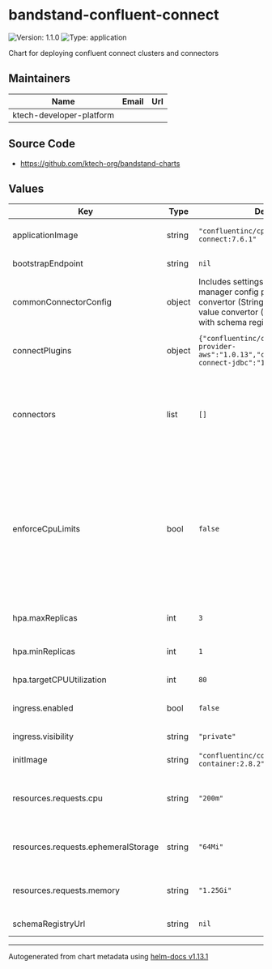 # bandstand-confluent-connect

![Version: 1.1.0](https://img.shields.io/badge/Version-1.1.0-informational?style=flat-square) ![Type: application](https://img.shields.io/badge/Type-application-informational?style=flat-square)

Chart for deploying confluent connect clusters and connectors

## Maintainers

| Name | Email | Url |
| ---- | ------ | --- |
| ktech-developer-platform |  |  |

## Source Code

* <https://github.com/ktech-org/bandstand-charts>

## Values

| Key | Type | Default | Description |
|-----|------|---------|-------------|
| applicationImage | string | `"confluentinc/cp-server-connect:7.6.1"` | Docker image to use for the main connect application |
| bootstrapEndpoint | string | `nil` | The URL of the Kafka bootstrap server |
| commonConnectorConfig | object | Includes settings for the secrets manager config provider, a key convertor (StringConvertor) and value convertor (AvroConvertor) with schema registry authentication. | Connector configuration values applied to all connectors. Can be overridden on a per-connector basis |
| connectPlugins | object | `{"confluentinc/csid-secrets-provider-aws":"1.0.13","confluentinc/kafka-connect-jdbc":"10.2.5"}` | Connect plugins to install in the connect cluster from confluent hub |
| connectors | list | `[]` | List of connectors to deploy. Each connector needs a name and class and optionally a config map and taskMax (maximum number of worker tasks, defaults to 1) |
| enforceCpuLimits | bool | `false` | By default CPU will burst to use spare capacity on the node. Setting this flag will add a cpu limit with the same value as `resources.requests.cpu`. It is recommended to set this flag in performance testing environments to ensure recorded performance isn't based on unallocated capacity |
| hpa.maxReplicas | int | `3` | Maximum number of connect cluster workers to run |
| hpa.minReplicas | int | `1` | Minimum number of connect cluster workers to run |
| hpa.targetCPUUtilization | int | `80` | CPU Utilization that will trigger a scale up |
| ingress.enabled | bool | `false` | Enable or disable the ingress for the connect cluster |
| ingress.visibility | string | `"private"` | The visibility of the ingress |
| initImage | string | `"confluentinc/confluent-init-container:2.8.2"` | Docker image to use for the init container |
| resources.requests.cpu | string | `"200m"` | [Requests](https://kubernetes.io/docs/concepts/configuration/manage-resources-containers/#requests-and-limits) for container CPU resources measured in cpu units, one core is 1000m, see [here](https://kubernetes.io/docs/concepts/configuration/manage-resources-containers/#meaning-of-cpu) |
| resources.requests.ephemeralStorage | string | `"64Mi"` | Container ephemeral storage [Requests and Limit](https://kubernetes.io/docs/concepts/configuration/manage-resources-containers/#requests-and-limits) see [here](https://kubernetes.io/docs/concepts/configuration/manage-resources-containers/#local-ephemeral-storage) (both set to the same value) |
| resources.requests.memory | string | `"1.25Gi"` | Container memory [Requests and Limit](https://kubernetes.io/docs/concepts/configuration/manage-resources-containers/#requests-and-limits) see [here](https://kubernetes.io/docs/concepts/configuration/manage-resources-containers/#meaning-of-memory) (both set to the same value) |
| schemaRegistryUrl | string | `nil` | The URL of the schema registry |

----------------------------------------------
Autogenerated from chart metadata using [helm-docs v1.13.1](https://github.com/norwoodj/helm-docs/releases/v1.13.1)

